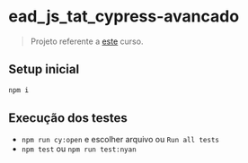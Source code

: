 # ead_js_tat_cypress-avancado

> Projeto referente a [este](https://www.udemy.com/course/testes-automatizados-com-cypress-avancado/) curso.

## Setup inicial

```sh
npm i
```

## Execução dos testes

- `npm run cy:open` e escolher arquivo ou `Run all tests`
- `npm test` ou `npm run test:nyan`

